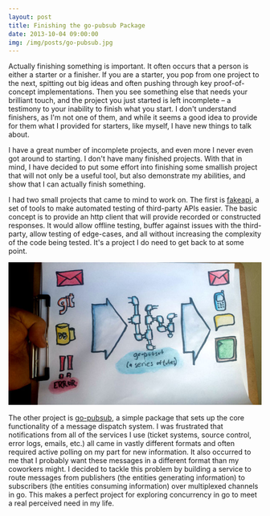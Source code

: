 ```yaml
---
layout: post
title: Finishing the go-pubsub Package
date: 2013-10-04 09:00:00
img: /img/posts/go-pubsub.jpg
---
```


Actually finishing something is important. It often occurs that a person is
either a starter or a finisher. If you are a starter, you pop from one project
to the next, spitting out big ideas and often pushing through key proof-of-concept
implementations. Then you see something else that needs your brilliant touch, and
the project you just started is left incomplete – a testimony to your inability to
finish what you start. I don't understand finishers, as I'm not one of them, and
while it seems a good idea to provide for them what I provided for starters, like
myself, I have new things to talk about.<!--more-->

I have a great number of incomplete projects, and even more I never even got
around to starting. I don't have many finished projects. With that in mind,
I have decided to put some effort into finishing some smallish project that
will not only be a useful tool, but also demonstrate my abilities, and show
that I can actually finish something.

I had two small projects that came to mind to work on. The first is
[fakeapi](https://github.com/lazyengineering/fakeapi), a set of tools to
make automated testing of third-party APIs easier. The basic concept is to
provide an http client that will provide recorded or constructed responses.
It would allow offline testing, buffer against issues with the third-party,
allow testing of edge-cases, and all without increasing the complexity of
the code being tested. It's a project I do need to get back to at some point.

<div class="thumbnail">
  <img src="/img/posts/go-pubsub.jpg" alt="go-pubsub" />
</div>

The other project is [go-pubsub](https://github.com/jessecarl/go-pubsub), a
simple package that sets up the core functionality of a message dispatch
system. I was frustrated that notifications from all of the services I use
(ticket systems, source control, error logs, emails, etc.) all came in vastly
different formats and often required active polling on my part for new
information. It also occurred to me that I probably want these messages in
a different format than my coworkers might. I decided to tackle this problem
by building a service to route messages from publishers (the entities
generating information) to subscribers (the entities consuming information)
over multiplexed channels in go. This makes a perfect project for exploring
concurrency in go to meet a real perceived need in my life.
